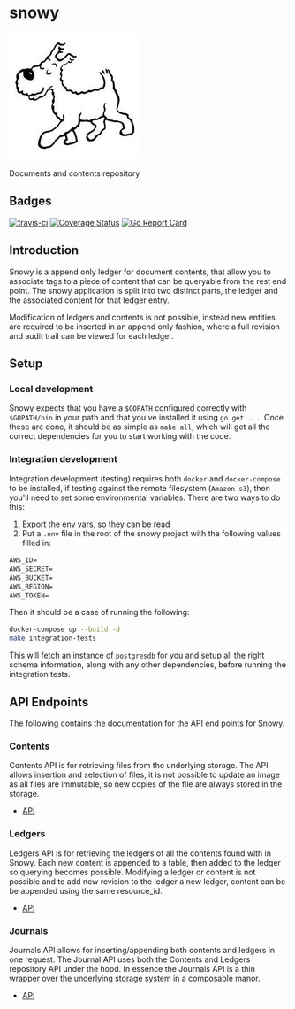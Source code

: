 # snowy

![snowy](images/snowy.jpg)

Documents and contents repository

## Badges

[![travis-ci](https://travis-ci.org/trussle/snowy.svg?branch=master)](https://travis-ci.org/trussle/snowy)
[![Coverage Status](https://coveralls.io/repos/github/trussle/snowy/badge.svg?branch=master)](https://coveralls.io/github/trussle/snowy?branch=master)
[![Go Report Card](https://goreportcard.com/badge/github.com/trussle/snowy)](https://goreportcard.com/report/github.com/trussle/snowy)

## Introduction

Snowy is a append only ledger for document contents, that allow you to associate
tags to a piece of content that can be queryable from the rest end point. The
snowy application is split into two distinct parts, the ledger and the 
associated content for that ledger entry.

Modification of ledgers and contents is not possible, instead new entities are
required to be inserted in an append only fashion, where a full revision and
audit trail can be viewed for each ledger.

## Setup

### Local development

Snowy expects that you have a `$GOPATH` configured correctly with `$GOPATH/bin` 
in your path and that you've installed it using `go get ...`. Once these are 
done, it should be as simple as `make all`, which will get all the correct 
dependencies for you to start working with the code.

### Integration development

Integration development (testing) requires both `docker` and `docker-compose` to
be installed, if testing against the remote filesystem (`Amazon s3`), then 
you'll need to set some environmental variables. There are two ways to do this:

  1. Export the env vars, so they can be read
  2. Put a `.env` file in the root of the snowy project with the following 
  values filled in:

```
AWS_ID=
AWS_SECRET=
AWS_BUCKET=
AWS_REGION=
AWS_TOKEN=
```

Then it should be a case of running the following:

```bash
docker-compose up --build -d
make integration-tests
```

This will fetch an instance of `postgresdb` for you and setup all the right 
schema information, along with any other dependencies, before running the 
integration tests.

## API Endpoints

The following contains the documentation for the API end points for Snowy.

### Contents

Contents API is for retrieving files from the underlying storage. The API allows
insertion and selection of files, it is not possible to update an image as all
files are immutable, so new copies of the file are always stored in the storage.

 - [API](pkg/contents/README.md)

### Ledgers

Ledgers API is for retrieving the ledgers of all the contents found with in
Snowy. Each new content is appended to a table, then added to the ledger so
querying becomes possible. Modifying a ledger or content is not possible and
to add new revision to the ledger a new ledger, content can be be appended
using the same resource_id.

 - [API](pkg/ledgers/README.md)

### Journals

Journals API allows for inserting/appending both contents and ledgers in one
request. The Journal API uses both the Contents and Ledgers repository API 
under the hood. In essence the Journals API is a thin wrapper over the 
underlying storage system in a composable manor.

 - [API](pkg/journals/README.md)
